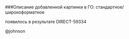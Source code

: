 ###Описание добавленной картинки в ГО: стандартное/широкоформатное

появилось в результате DIRECT-59334

@johnson

